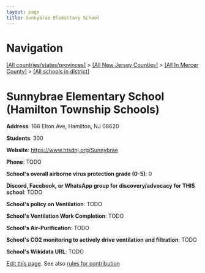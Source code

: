 ```yaml
---
layout: page
title: Sunnybrae Elementary School
---
```

# Navigation

[[All countries/states/provinces]](../../../..) > [[All New Jersey Counties]](../../..) > [[All In Mercer County]](../..) > [[All schools in district]](..)

# Sunnybrae Elementary School (Hamilton Township Schools)

**Address**: 166 Elton Ave, Hamilton, NJ 08620

**Students**: 300

**Website**: <https://www.htsdnj.org/Sunnybrae>

**Phone**: TODO

**School's overall airborne virus protection grade (0-5)**: 0

**Discord, Facebook, or WhatsApp group for discovery/advocacy for THIS school**: TODO

**School's policy on Ventilation**: TODO

**School's Ventilation Work Completion**: TODO

**School's Air-Purification**: TODO

**School's CO2 monitoring to actively drive ventilation and filtration**: TODO

**School's Wikidata URL**: TODO


[Edit this page](https://github.com/ventilate-schools/NJ/edit/main/./Mercer/Hamilton_Township_Schools/Sunnybrae_Elementary_School.md). See also [rules for contribution](../../../contribution-rules/)
